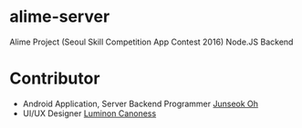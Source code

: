 # alime-server
Alime Project (Seoul Skill Competition App Contest 2016) Node.JS Backend

# Contributor
* Android Application, Server Backend Programmer [Junseok Oh](http://github.com/kotohana5706)
* UI/UX Designer [Luminon Canoness](http://github.com/Luminon)


